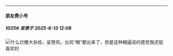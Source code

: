 ﻿
*****

####  朋友费小号  
##### 1025#       发表于 2025-6-13 12:08

<img src="https://static.stage1st.com/image/smiley/face2017/059.png" referrerpolicy="no-referrer">什么烂梗大杂烩，鲨卷风，台风“眼”都出来了，但是这种糊逼说的感觉我还挺喜欢的

